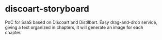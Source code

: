 # discoart-storyboard
PoC for SaaS based on Discoart and Distilbart. Easy drag-and-drop service, giving a text organized in chapters, it will generate an image for each chapter.
